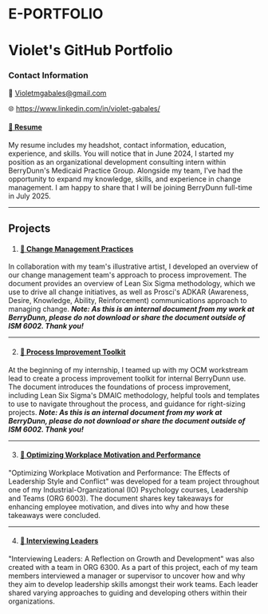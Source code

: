 
# E-PORTFOLIO
# Violet's GitHub Portfolio

### Contact Information
💌 Violetmgabales@gmail.com

🌐 https://www.linkedin.com/in/violet-gabales/

#### [📄 Resume](https://github.com/VioletGabales/Portfolio/blob/main/Violet's%20Resume.pdf) 


My resume includes my headshot, contact information, education, experience, and skills. You will notice that in June 2024, I started my position as an organizational development consulting intern within BerryDunn's Medicaid Practice Group. Alongside my team, I've had the opportunity to expand my knowledge, skills, and experience in change management. I am happy to share that I will be joining BerryDunn full-time in July 2025. 
***
## Projects
1. #### [📄 Change Management Practices](https://github.com/VioletGabales/Portfolio/blob/main/DMAIC%20%26%20ADKAR%20Basics%20Handout%20V2.%209.9.24%20(1).pdf)

In collaboration with my team's illustrative artist, I developed an overview of our change management team's approach to process improvement. The document provides an overview of Lean Six Sigma methodology, which we use to drive all change initiatives, as well as Prosci's ADKAR (Awareness, Desire, Knowledge, Ability, Reinforcement) communications approach to managing change. ***Note: As this is an internal document from my work at BerryDunn, please do not download or share the document outside of ISM 6002. Thank you!***
***
2. #### [📄 Process Improvement Toolkit](https://github.com/VioletGabales/Portfolio/blob/main/Process%20Improvement%20Toolkit.pdf)

At the beginning of my internship, I teamed up with my OCM workstream lead to create a process improvement toolkit for internal BerryDunn use. The document introduces the foundations of process improvement, including Lean Six Sigma's DMAIC methodology, helpful tools and templates to use to navigate throughout the process, and guidance for right-sizing projects. ***Note: As this is an internal document from my work at BerryDunn, please do not download or share the document outside of ISM 6002. Thank you!***
***
3. #### [📄 Optimizing Workplace Motivation and Performance](https://github.com/VioletGabales/Portfolio/blob/main/Optimizing%20Workplace%20Performance-The%20Effects%20of%20Leadership%20Style%20and%20Conflict.pdf)

"Optimizing Workplace Motivation and Performance: The Effects of Leadership Style and Conflict" was developed for a team project throughout one of my Industrial-Organizational (IO) Psychology courses, Leadership and Teams (ORG 6003). The document shares key takeaways for enhancing employee motivation, and dives into why and how these takeaways were concluded. 
***
4. #### [📄 Interviewing Leaders](https://github.com/VioletGabales/Portfolio/blob/main/Interviewing%20Leaders-A%20Reflection%20on%20Growth%20and%20Development.docx)

"Interviewing Leaders: A Reflection on Growth and Development" was also created with a team in ORG 6300. As a part of this project, each of my team members interviewed a manager or supervisor to uncover how and why they aim to develop leadership skills amongst their work teams. Each leader shared varying approaches to guiding and developing others within their organizations.
